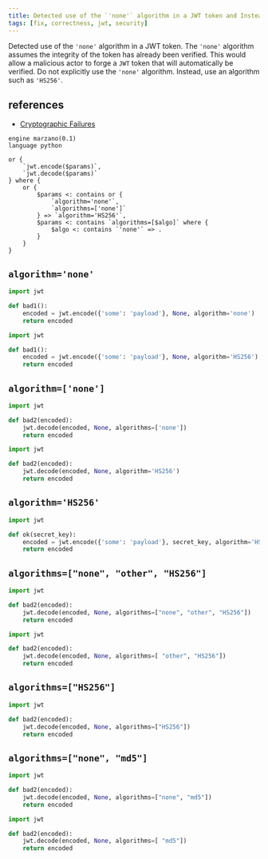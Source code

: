```yaml
---
title: Detected use of the `'none'` algorithm in a JWT token and Instead, use an algorithm such as `'HS256'`
tags: [fix, correctness, jwt, security]
---
```


Detected use of the `'none'` algorithm in a JWT token. The `'none'` algorithm assumes the integrity of the token has already been verified. This would allow a malicious actor to forge a `JWT` token that will automatically be verified. Do not explicitly use the `'none'` algorithm. Instead, use an algorithm such as `'HS256'`.

## references

- [Cryptographic Failures](https://owasp.org/Top10/A02_2021-Cryptographic_Failures)

```grit
engine marzano(0.1)
language python

or {
	`jwt.encode($params)`,
	`jwt.decode($params)`
} where {
	or {
		$params <: contains or {
			`algorithm='none'`,
			`algorithms=['none']`
		} => `algorithm='HS256'`,
		$params <: contains `algorithms=[$algo]` where {
			$algo <: contains `'none'` => .
		}
	}
}
```

## `algorithm='none'`

```python
import jwt

def bad1():
    encoded = jwt.encode({'some': 'payload'}, None, algorithm='none')
    return encoded
```

```python
import jwt

def bad1():
    encoded = jwt.encode({'some': 'payload'}, None, algorithm='HS256')
    return encoded
```

## `algorithm=['none']`

```python
import jwt

def bad2(encoded):
    jwt.decode(encoded, None, algorithms=['none'])
    return encoded
```

```python
import jwt

def bad2(encoded):
    jwt.decode(encoded, None, algorithm='HS256')
    return encoded
```

## `algorithm='HS256'`

```python
import jwt

def ok(secret_key):
    encoded = jwt.encode({'some': 'payload'}, secret_key, algorithm='HS256')
    return encoded
```

## `algorithms=["none", "other", "HS256"]`

```python
import jwt

def bad2(encoded):
    jwt.decode(encoded, None, algorithms=["none", "other", "HS256"])
    return encoded
```

```python
import jwt

def bad2(encoded):
    jwt.decode(encoded, None, algorithms=[ "other", "HS256"])
    return encoded
```

## `algorithms=["HS256"]`

```python
import jwt

def bad2(encoded):
    jwt.decode(encoded, None, algorithms=["HS256"])
    return encoded
```

## `algorithms=["none", "md5"]`

```python
import jwt

def bad2(encoded):
    jwt.decode(encoded, None, algorithms=["none", "md5"])
    return encoded
```

```python
import jwt

def bad2(encoded):
    jwt.decode(encoded, None, algorithms=[ "md5"])
    return encoded
```

